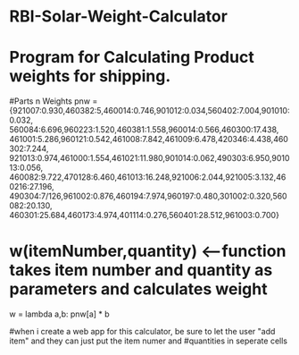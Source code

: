 # RBI-Solar-Weight-Calculator
# Program for Calculating Product weights for shipping.

#Parts n Weights
pnw = {921007:0.930,460382:5,460014:0.746,901012:0.034,560402:7.004,901010:0.032,
560084:6.696,960223:1.520,460381:1.558,960014:0.566,460300:17.438,
461001:5.286,960121:0.542,461008:7.842,461009:6.478,420346:4.438,460302:7.244,
921013:0.974,461000:1.554,461021:11.980,901014:0.062,490303:6.950,901013:0.056,
460082:9.722,470128:6.460,461013:16.248,921006:2.044,921005:3.132,460216:27.196,
490304:7/126,961002:0.876,460194:7.974,960197:0.480,301002:0.320,560082:20.130,
460301:25.684,460173:4.974,401114:0.276,560401:28.512,961003:0.700}

# w(itemNumber,quantity) <--function takes item number and quantity as parameters and calculates weight
w = lambda a,b: pnw[a] * b


#when i create a web app for this calculator, be sure to let the user "add item" and they can just put the item numer and
#quantities in seperate cells
